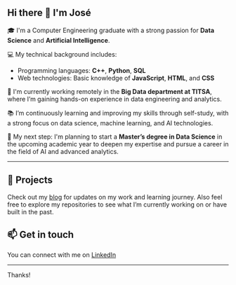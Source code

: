 ## Hi there 👋 I'm José

🎓 I'm a Computer Engineering graduate with a strong passion for **Data Science** and **Artificial Intelligence**.

💻 My technical background includes:
- Programming languages: **C++**, **Python**, **SQL**
- Web technologies: Basic knowledge of **JavaScript**, **HTML**, and **CSS**

🚀 I'm currently working remotely in the **Big Data department at TITSA**, where I’m gaining hands-on experience in data engineering and analytics.

📚 I’m continuously learning and improving my skills through self-study, with a strong focus on data science, machine learning, and AI technologies.

🎯 My next step: I'm planning to start a **Master’s degree in Data Science** in the upcoming academic year to deepen my expertise and pursue a career in the field of AI and advanced analytics.

---

## 📂 Projects
Check out my [blog](https://joseantonio002.github.io/) for updates on my work and learning journey.
Also feel free to explore my repositories to see what I’m currently working on or have built in the past. 

## 📫 Get in touch
You can connect with me on [LinkedIn](https://www.linkedin.com/in/jos%C3%A9-antonio-ant%C3%BAnez-b1460a30a/) 

---

Thanks!
<!--
**joseantonio002/joseantonio002** is a ✨ _special_ ✨ repository because its `README.md` (this file) appears on your GitHub profile.

Here are some ideas to get you started:

- 🔭 I’m currently working on ...
- 🌱 I’m currently learning ...
- 👯 I’m looking to collaborate on ...
- 🤔 I’m looking for help with ...
- 💬 Ask me about ...
- 📫 How to reach me: ...
- 😄 Pronouns: ...
- ⚡ Fun fact: ...
-->
